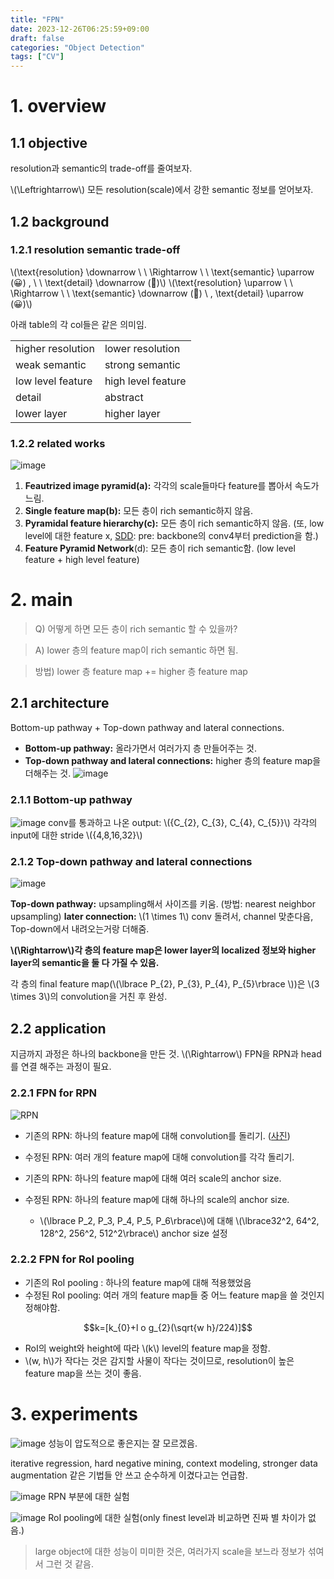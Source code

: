 ```yaml
---
title: "FPN"
date: 2023-12-26T06:25:59+09:00
draft: false
categories: "Object Detection"
tags: ["CV"]
---
```



# 1. overview


## 1.1 objective

resolution과 semantic의 trade-off를 줄여보자.

\\(\Leftrightarrow\\) 모든 resolution(scale)에서 강한 semantic 정보를 얻어보자.

## 1.2 background

### 1.2.1 resolution semantic trade-off

\\(\text{resolution} \downarrow \ \ \Rightarrow \ \ \text{semantic} \uparrow (😀)  , \ \ \text{detail} \downarrow (🙁)\\)
\\(\text{resolution} \uparrow \ \ \Rightarrow \ \ \text{semantic} \downarrow (🙁) \ \, \text{detail} \uparrow (😀)\\)

아래 table의 각 col들은 같은 의미임. 

|                  |                   |
| ----------------- | ------------------ |
| higher resolution | lower resolution   |
| weak semantic     | strong semantic    |
| low level feature | high level feature |
| detail            | abstract           |
| lower layer                  |        higher layer            |

### 1.2.2 related works

![image](https://github.com/ownvoy/ownogatari/assets/96481582/e6d0a70f-9704-4734-ad15-92b7f1872534)

1. __Feautrized image pyramid(a):__ 각각의 scale들마다 feature를 뽑아서 속도가 느림. 
2. __Single feature map(b):__ 모든 층이 rich semantic하지 않음. 
3. __Pyramidal feature hierarchy(c):__ 모든 층이 rich semantic하지 않음. (또, low level에 대한 feature x, [SDD](https://ownogatari.xyz/posts/sdd/#2-main): pre:  backbone의 conv4부터 prediction을 함.) 
4.  __Feature Pyramid Network__(d): 모든 층이 rich semantic함. (low level feature + high level feature)

# 2. main

> Q) 어떻게 하면 모든 층이 rich semantic 할 수 있을까? 

> A) lower 층의 feature map이 rich semantic 하면 됨.

> 방법) lower 층 feature map +=  higher 층 feature map

## 2.1 architecture


Bottom-up pathway + Top-down pathway and lateral connections.

- __Bottom-up pathway:__ 올라가면서 여러가지 층 만들어주는 것.
- __Top-down pathway and lateral connections:__ higher 층의 feature map을 더해주는 것. ![image](https://github.com/ownvoy/ownogatari/assets/96481582/c010ca75-2d78-40df-bf22-9606422ead9a)



### 2.1.1 Bottom-up pathway

![image](https://github.com/ownvoy/ownogatari/assets/96481582/ee64f1a9-4f11-4b39-ae56-e3bf0f783e43)
conv를 통과하고 나온 output: \\(\{C_{2}, C_{3}, C_{4}, C_{5}\}\\)
각각의 input에 대한 stride \\(\{4,8,16,32\}\\)

### 2.1.2 Top-down pathway and lateral connections
![image](https://github.com/ownvoy/ownogatari/assets/96481582/a5a6942f-039e-43f1-a696-e8f4e7489e4d)

__Top-down pathway:__ upsampling해서 사이즈를 키움. (방법: nearest neighbor upsampling)
__later connection:__ \\(1 \times 1\\) conv 돌려서, channel 맞춘다음, Top-down에서 내려오는거랑 더해줌.

__\\(\Rightarrow\\)각 층의 feature map은 lower layer의 localized 정보와 higher layer의 semantic을 둘 다 가질 수 있음.__

각 층의 final feature map(\\(\lbrace P_{2}, P_{3}, P_{4}, P_{5}\rbrace \\))은 \\(3 \times 3\\)의 convolution을 거친 후 완성.

## 2.2 application

지금까지 과정은 하나의 backbone을 만든 것.
\\(\Rightarrow\\) FPN을 RPN과 head를 연결 해주는 과정이 필요.

### 2.2.1 FPN for RPN
![RPN](https://github.com/ownvoy/ownogatari/assets/96481582/415aaa54-dfe9-4264-bc08-1d85ad0f4070)

- 기존의 RPN: 하나의 feature map에 대해 convolution를 돌리기. ([사진](https://herbwood.tistory.com/10))
- 수정된 RPN: 여러 개의 feature map에 대해 convolution를 각각 돌리기.

- 기존의 RPN: 하나의 feature map에 대해 여러 scale의 anchor size.
- 수정된 RPN: 하나의 feature map에 대해 하나의 scale의 anchor size. 
    - \\(\lbrace P_2, P_3, P_4, P_5, P_6\rbrace\\)에 대해 \\(\lbrace32^2, 64^2, 128^2, 256^2, 512^2\rbrace\\) anchor  size 설정


### 2.2.2 FPN for RoI pooling
- 기존의 RoI pooling : 하나의 feature map에 대해 적용했었음
- 수정된 RoI pooling: 여러 개의 feature map들 중 어느 feature map을 쓸 것인지 정해야함.

$$k=[k_{0}+l o g_{2}(\sqrt{w h}/224)]$$
- RoI의 weight와 height에 따라 \\(k\\) level의 feature map을 정함.
- \\(w, h\\)가 작다는 것은 감지할 사물이 작다는 것이므로, resolution이 높은 feature map을 쓰는 것이 좋음.


# 3. experiments
![image](https://github.com/ownvoy/ownogatari/assets/96481582/5412c9a6-1bd0-42d2-9628-8d1ae56b1a95)
성능이 압도적으로 좋은지는 잘 모르겠음. 

iterative regression, hard negative mining, context modeling, stronger data augmentation 같은 기법들 안 쓰고 순수하게 이겼다고는 언급함.

![image](https://github.com/ownvoy/ownogatari/assets/96481582/0e21e7cd-9b9e-4269-9fd5-d0857eae0aee)
RPN 부분에 대한 실험

![image](https://github.com/ownvoy/ownogatari/assets/96481582/40a6aa4d-786a-485a-ab33-78ce98ddbefe)
RoI pooling에 대한 실험(only finest level과 비교하면 진짜 별 차이가 없음.)

> large object에 대한 성능이 미미한 것은, 여러가지 scale을 보느라 정보가 섞여서 그런 것 같음.
